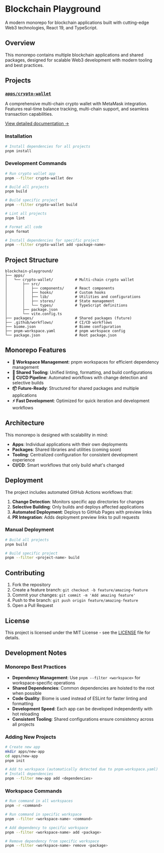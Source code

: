 # Blockchain Playground

A modern monorepo for blockchain applications built with cutting-edge Web3 technologies, React 19, and TypeScript.

## Overview

This monorepo contains multiple blockchain applications and shared packages, designed for scalable Web3 development with modern tooling and best practices.

## Projects

### [`apps/crypto-wallet`](./apps/crypto-wallet)

A comprehensive multi-chain crypto wallet with MetaMask integration. Features real-time balance tracking, multi-chain support, and seamless transaction capabilities.

[View detailed documentation →](./apps/crypto-wallet/README.md)

### Installation

```bash
# Install dependencies for all projects
pnpm install
```

### Development Commands

```bash
# Run crypto wallet app
pnpm --filter crypto-wallet dev

# Build all projects
pnpm build

# Build specific project
pnpm --filter crypto-wallet build

# Lint all projects
pnpm lint

# Format all code
pnpm format

# Install dependencies for specific project
pnpm --filter crypto-wallet add <package-name>
```

## Project Structure

```
blockchain-playground/
├── apps/
│   └── crypto-wallet/          # Multi-chain crypto wallet
│       ├── src/
│       │   ├── components/     # React components
│       │   ├── hooks/          # Custom hooks
│       │   ├── lib/            # Utilities and configurations
│       │   ├── stores/         # State management
│       │   └── types/          # TypeScript definitions
│       ├── package.json
│       └── vite.config.ts
├── packages/                   # Shared packages (future)
├── .github/workflows/          # CI/CD workflows
├── biome.json                  # Biome configuration
├── pnpm-workspace.yaml         # pnpm workspace config
└── package.json                # Root package.json
```

## Monorepo Features

- **🎯 Workspace Management**: pnpm workspaces for efficient dependency management
- **🔧 Shared Tooling**: Unified linting, formatting, and build configurations
- **🚀 CI/CD Pipeline**: Automated workflows with change detection and selective builds
- **📦 Future-Ready**: Structured for shared packages and multiple applications
- **⚡ Fast Development**: Optimized for quick iteration and development workflows

## Architecture

This monorepo is designed with scalability in mind:

- **Apps**: Individual applications with their own deployments
- **Packages**: Shared libraries and utilities (coming soon)
- **Tooling**: Centralized configuration for consistent development experience
- **CI/CD**: Smart workflows that only build what's changed

## Deployment

The project includes automated GitHub Actions workflows that:

1. **Change Detection**: Monitors specific app directories for changes
2. **Selective Building**: Only builds and deploys affected applications
3. **Automated Deployment**: Deploys to GitHub Pages with preview links
4. **PR Integration**: Adds deployment preview links to pull requests

### Manual Deployment

```bash
# Build all projects
pnpm build

# Build specific project
pnpm --filter <project-name> build
```

## Contributing

1. Fork the repository
2. Create a feature branch: `git checkout -b feature/amazing-feature`
3. Commit your changes: `git commit -m 'Add amazing feature'`
4. Push to the branch: `git push origin feature/amazing-feature`
5. Open a Pull Request

## License

This project is licensed under the MIT License - see the [LICENSE](LICENSE) file for details.

## Development Notes

### Monorepo Best Practices

- **Dependency Management**: Use `pnpm --filter <workspace>` for workspace-specific operations
- **Shared Dependencies**: Common dependencies are hoisted to the root when possible
- **Code Quality**: Biome is used instead of ESLint for faster linting and formatting
- **Development Speed**: Each app can be developed independently with hot reloading
- **Consistent Tooling**: Shared configurations ensure consistency across all projects

### Adding New Projects

```bash
# Create new app
mkdir apps/new-app
cd apps/new-app
pnpm init

# Add to workspace (automatically detected due to pnpm-workspace.yaml)
# Install dependencies
pnpm --filter new-app add <dependencies>
```

### Workspace Commands

```bash
# Run command in all workspaces
pnpm -r <command>

# Run command in specific workspace
pnpm --filter <workspace-name> <command>

# Add dependency to specific workspace
pnpm --filter <workspace-name> add <package>

# Remove dependency from specific workspace
pnpm --filter <workspace-name> remove <package>
```
